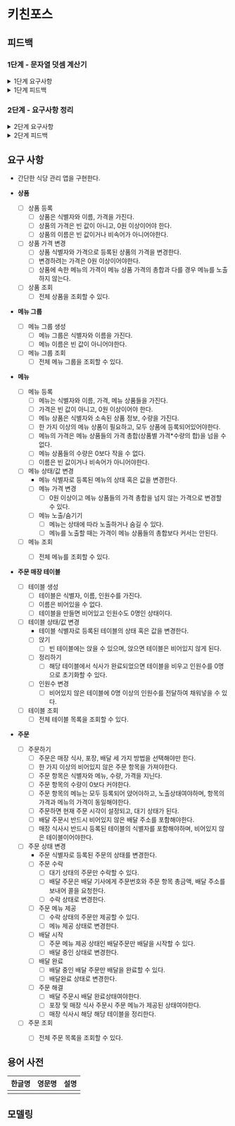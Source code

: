 # 키친포스

## 피드백
### 1단계 - 문자열 덧셈 계산기 

<details>
    <summary> 1단계 요구사항</summary>

### 문자열 덧셈 계산기 요구사항

- 쉼표(,) 또는 콜론(:)을 구분자로 가지는 문자열을 전달하는 경우 구분자를 기준으로 분리한 각 숫자의 합을 반환 (예: “” => 0, "1,2" => 3, "1,2,3" => 6, “1,2:3” => 6)
- 앞의 기본 구분자(쉼표, 콜론) 외에 커스텀 구분자를 지정할 수 있다. 커스텀 구분자는 문자열 앞부분의 “//”와 “\n” 사이에 위치하는 문자를 커스텀 구분자로 사용한다. 예를 들어 “//;\n1;2;3”과 같이 값을 입력할 경우 커스텀 구분자는 세미콜론(;)이며, 결과 값은 6이 반환되어야 한다.
- 문자열 계산기에 숫자 이외의 값 또는 음수를 전달하는 경우 RuntimeException 예외를 throw 한다.

</details>

<details>
    <summary> 1단계 피드백</summary>

### 피드백 [링크](https://github.com/next-step/ddd-legacy/pull/129)

- 행위를 외부에서 주입받는 부분
    - 중요한 책임 자체를 전달하여 확장에는 유연하게 대처 가능
    - 그러나 특정 연산에 특화되는 방향으로 요구사항이 추가될 경우, 구조가 변경될 수도 있음
    - 해당 구현 방법은 우호적이지 않은 경향이 큼
    
- null을 판단할 땐 Object#isNull()을 , 문자열 비어있는지는 StringUtils#hasText() 활용

- 메소드는 호출 순으로 정렬하는게 가독성이 좋음

- 변수명을 축약하지 않도록 주의

</details>

### 2단계 - 요구사항 정리

<details>
    <summary> 2단계 요구사항</summary>

###  kitchenpos 패키지의 코드를 보고 키친포스의 요구 사항을 README.md에 작성한다.

</details>

<details>
    <summary> 2단계 피드백</summary>

### 피드백 [링크](https://github.com/next-step/ddd-legacy/pull/136)

- 요구사항을 정리할때 중요한 점은 **개발자의 관점에서 요구사항을 정리하는것이 아니고**, 프로젝트에 참여하는 모든 사람들이 이해 할 수 있는 용어를 사용해서 요구사항을 정리하는것

- 추상적인 용어보다는 구체적인 상황을 기재

</details>

## 요구 사항

- 간단한 식당 관리 앱을 구현한다.

- **상품**
    - [ ] 상품 등록
        - [ ] 상품은 식별자와 이름, 가격을 가진다.
        - [ ] 상품의 가격은 빈 값이 아니고, 0원 이상이어야 한다.
        - [ ] 상품의 이름은 빈 값이거나 비속어가 아니어야한다.
    - [ ] 상품 가격 변경
        - [ ] 상품 식별자와 가격으로 등록된 상품의 가격을 변경한다. 
        - [ ] 변경하려는 가격은 0원 이상이어야한다.
        - [ ] 상품에 속한 메뉴의 가격이 메뉴 상품 가격의 총합과 다를 경우 메뉴를 노출하지 않는다.
    - [ ] 상품 조회
        - [ ] 전체 상품을 조회할 수 있다.

- **메뉴 그룹**
    - [ ] 메뉴 그룹 생성
        - [ ] 메뉴 그룹은 식별자와 이름을 가진다.
        - [ ] 메뉴 이름은 빈 값이 아니어야한다.
    - [ ] 메뉴 그룹 조회
        - [ ] 전체 메뉴 그룹을 조회할 수 있다.

- **메뉴**
    - [ ] 메뉴 등록
        - [ ] 메뉴는 식별자와 이름, 가격, 메뉴 상품들을 가진다.
        - [ ] 가격은 빈 값이 아니고, 0원 이상이어야 한다.
        - [ ] 메뉴 상품은 식별자와 소속된 상품 정보, 수량을 가진다.
        - [ ] 한 가지 이상의 메뉴 상품이 필요하고, 모두 상품에 등록되어있어야한다.
        - [ ] 메뉴의 가격은 메뉴 상품들의 가격 총합(상품별 가격*수량의 합)을 넘을 수 없다.
        - [ ] 메뉴 상품들의 수량은 0보다 작을 수 없다.
        - [ ] 이름은 빈 값이거나 비속어가 아니어야한다.
    - [ ] 메뉴 상태/값 변경
        - 메뉴 식별자로 등록된 메뉴의 상태 혹은 값을 변경한다.
        - [ ] 메뉴 가격 변경
          - [ ] 0원 이상이고 메뉴 상품들의 가격 총합을 넘지 않는 가격으로 변경할 수 있다.
        - [ ] 메뉴 노출/숨기기
            - [ ] 메뉴는 상태에 따라 노출하거나 숨길 수 있다.
            - [ ] 메뉴를 노출할 때는 가격이 메뉴 상품들의 총합보다 커서는 안된다.
    - [ ] 메뉴 조회
        - [ ] 전체 메뉴를 조회할 수 있다.


- **주문 매장 테이블**
    - [ ] 테이블 생성
        - [ ] 테이블은 식별자, 이름, 인원수를 가진다.
        - [ ] 이름은 비어있을 수 없다.
        - [ ] 테이블을 만들면 비어있고 인원수도 0명인 상태이다.
    - [ ] 테이블 상태/값 변경
        - 테이블 식별자로 등록된 테이블의 상태 혹은 값을 변경한다.      
        - [ ] 앉기
            - [ ] 빈 테이블에는 앉을 수 있으며, 앉으면 테이블은 비어있지 않게 된다.
        - [ ] 정리하기
            - [ ] 해당 테이블에서 식사가 완료되었으면 테이블을 비우고 인원수를 0명으로 초기화할 수 있다.
        - [ ] 인원수 변경
            - [ ] 비어있지 않은 테이블에 0명 이상의 인원수를 전달하여 채워넣을 수 있다.
    - [ ] 테이블 조회
        - [ ] 전체 테이블 목록을 조회할 수 있다.

- **주문**
    - [ ] 주문하기
        - [ ] 주문은 매장 식사, 포장, 배달 세 가지 방법을 선택해야만 한다.
        - [ ] 한 가지 이상의 비어있지 않은 주문 항목을 가져야한다.
        - [ ] 주문 항목은 식별자와 메뉴, 수량, 가격을 지닌다.
        - [ ] 주문 항목의 수량이 0보다 커야한다.
        - [ ] 주문 항목의 메뉴는 모두 등록되어 얐어야하고, 노출상태여야하며, 항목의 가격과 메뉴의 가격이 동일해야한다.
        - [ ] 주문하면 현재 주문 시각이 설정되고, 대기 상태가 된다.
        - [ ] 배달 주문시 반드시 비어있지 않은 배달 주소를 포함해야한다.
        - [ ] 매장 식사시 반드시 등록된 테이블의 식별자를 포함해야하며, 비어있지 않은 테이블이어야한다.
    - [ ] 주문 상태 변경
        - 주문 식별자로 등록된 주문의 상태를 변경한다.
        - [ ] 주문 수락
            - [ ] 대기 상태의 주문만 수락할 수 있다.
            - [ ] 배달 주문은 배달 기사에게 주문번호와 주문 항목 총금액, 배달 주소를 보내어 콜을 요청한다.
            - [ ] 수락 상태로 변경한다.
        - [ ] 주문 메뉴 제공
            - [ ] 수락 상태의 주문만 제공할 수 있다.
            - [ ] 메뉴 제공 상태로 변경한다.
        - [ ] 배달 시작
            - [ ] 주문 메뉴 제공 상태인 배달주문만 배달을 시작할 수 있다.
            - [ ] 배달 중인 상태로 변경한다.
        - [ ] 배달 완료
            - [ ] 배달 중인 배달 주문만 배달을 완료할 수 있다.
            - [ ] 배달완료 상태로 변경한다.
        - [ ] 주문 해결
            - [ ] 배달 주문시 배달 완료상태여야한다.
            - [ ] 포장 및 매장 식사 주문시 주문 메뉴가 제공된 상태여야한다.
            - [ ] 매장 식사시 해당 해당 테이블을 정리한다.
    - [ ] 주문 조회
        - [ ] 전체 주문 목록을 조회할 수 있다.

    
## 용어 사전

| 한글명 | 영문명 | 설명 |
| --- | --- | --- |
|  |  |  |

## 모델링
